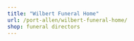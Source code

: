 ```yaml
---
title: "Wilbert Funeral Home"
url: /port-allen/wilbert-funeral-home/
shop: funeral directors
---
```

